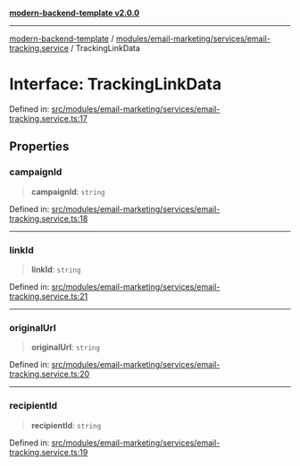 [**modern-backend-template v2.0.0**](../../../../../README.md)

***

[modern-backend-template](../../../../../modules.md) / [modules/email-marketing/services/email-tracking.service](../README.md) / TrackingLinkData

# Interface: TrackingLinkData

Defined in: [src/modules/email-marketing/services/email-tracking.service.ts:17](https://github.com/maemreyo/saas-4cus-nodejs/blob/2a5b3f3aa11335dfa561e80e1feabb8e6084261e/src/modules/email-marketing/services/email-tracking.service.ts#L17)

## Properties

### campaignId

> **campaignId**: `string`

Defined in: [src/modules/email-marketing/services/email-tracking.service.ts:18](https://github.com/maemreyo/saas-4cus-nodejs/blob/2a5b3f3aa11335dfa561e80e1feabb8e6084261e/src/modules/email-marketing/services/email-tracking.service.ts#L18)

***

### linkId

> **linkId**: `string`

Defined in: [src/modules/email-marketing/services/email-tracking.service.ts:21](https://github.com/maemreyo/saas-4cus-nodejs/blob/2a5b3f3aa11335dfa561e80e1feabb8e6084261e/src/modules/email-marketing/services/email-tracking.service.ts#L21)

***

### originalUrl

> **originalUrl**: `string`

Defined in: [src/modules/email-marketing/services/email-tracking.service.ts:20](https://github.com/maemreyo/saas-4cus-nodejs/blob/2a5b3f3aa11335dfa561e80e1feabb8e6084261e/src/modules/email-marketing/services/email-tracking.service.ts#L20)

***

### recipientId

> **recipientId**: `string`

Defined in: [src/modules/email-marketing/services/email-tracking.service.ts:19](https://github.com/maemreyo/saas-4cus-nodejs/blob/2a5b3f3aa11335dfa561e80e1feabb8e6084261e/src/modules/email-marketing/services/email-tracking.service.ts#L19)
